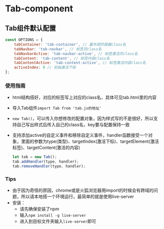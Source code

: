 # Tab-component

## Tab组件默认配置

```js
const OPTIONS = {
    tabContainer: 'tab-container', // 最外层的容器class名
    tabNavbar: 'tab-navbar', // 标签页class名 
    tabNavbarActive: 'tab-navbar-active', // 标签激活页class名
    tabContent: 'tab-content', // 标签内容class名
    tabContentActive: 'tab-content-active', // 标签激活内容class名
    activeIndex: 0 // 初始激活下标
};
```

### 使用指南

- html结构搭好，对应的标签写上对应的class名，具体可见tab.html里的内容

- 导入Tab组件`import Tab from 'tab.js的地址'`

- `new Tab()`，可以传入你想修改的配置对象，因为样式写的不是很好，所以支持自己写出样式后传入自己的class名，key要与配置保持一致

- 支持添加active的自定义事件和移除自定义事件，handler函数接受一个对象，里面的参数为type(类型)、targetIndex(激活下标)、targetElement(激活标签)、targetContent(激活的内容)

  ```js
  let tab = new Tab();
  tab.addHandler(type, handler); 
  tab.removeHandler(type, handler);
  ```

### Tips
- 由于因为奇怪的原因，chrome或是火狐浏览器用import的时候会有跨域的问题，所以请本地搭一个环境运行，最简单的就是使用live-server
- 安装：
	- 请先确保安装了npm
	- 输入`npm install -g live-server`
	- 进入到目标文件夹输入`live-server`即可
